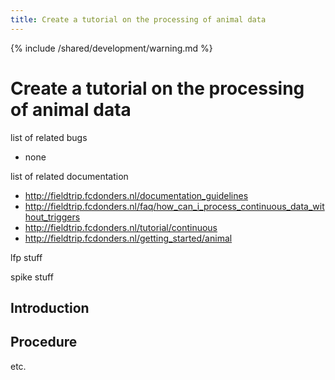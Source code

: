 ```yaml
---
title: Create a tutorial on the processing of animal data
---
```


{% include /shared/development/warning.md %}

# Create a tutorial on the processing of animal data

list of related bugs

- none

list of related documentation

- http://fieldtrip.fcdonders.nl/documentation_guidelines
- http://fieldtrip.fcdonders.nl/faq/how_can_i_process_continuous_data_without_triggers
- http://fieldtrip.fcdonders.nl/tutorial/continuous
- http://fieldtrip.fcdonders.nl/getting_started/animal

lfp stuff

spike stuff

## Introduction

## Procedure

etc.
